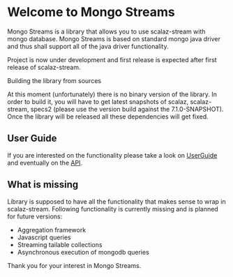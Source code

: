 Welcome to Mongo Streams
=====================

Mongo Streams is a library that allows you to use scalaz-stream with mongo database. Mongo Streams is based on standard mongo java driver and thus shall support all of the java driver functionality.

Project is now under development and first release is expected after first release of scalaz-stream.

Building the library from sources

At this moment (unfortunately) there is no binary version of the library. In order to build it, you will have to get latest snapshots of scalaz, scalaz-stream, specs2 (please use the version build against the 7.1.0-SNAPSHOT). Once the library will be released all these dependencies will get fixed.

## User Guide

If you are interested on the functionality please take a look on [UserGuide](http://spinoco.github.io/scalaz-stream-mongodb/reports/scalaz.stream.mongodb.userguide.UserGuideSpec.html) and eventually on the [API](http://spinoco.github.io/scalaz-stream-mongodb/core/#package).

## What is missing

Library is supposed to have all the functionality that makes sense to wrap in scalaz-stream. Following functionality is currently missing and is planned for future versions:

* Aggregation framework
* Javascript queries
* Streaming tailable collections
* Asynchronous execution of mongodb queries


Thank you for your interest in Mongo Streams.
